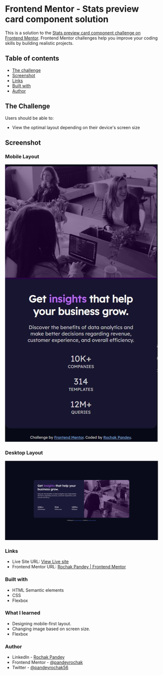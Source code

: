 # Frontend Mentor - Stats preview card component solution

This is a solution to the [Stats preview card component challenge on Frontend Mentor](https://www.frontendmentor.io/challenges/stats-preview-card-component-8JqbgoU62). Frontend Mentor challenges help you improve your coding skills by building realistic projects. 

## Table of contents

- [The challenge](#the-challenge)
- [Screenshot](#screenshot)
- [Links](#links)
- [Built with](#built-with)
- [Author](#author)

## The Challenge

Users should be able to:

- View the optimal layout depending on their device's screen size

## Screenshot
### Mobile Layout
![](./images/screenshot-mobile.jpg)

### Desktop Layout
![](./images/screenshot-desktop.png)


### Links

- Live Site URL: [View Live site](https://frontendmentor-statscard.vercel.app)
- Frontend Mentor URL: [Rochak Pandey | Frontend Mentor](https://www.frontendmentor.io/profile/pandeyrochak)

### Built with

- HTML Semantic elements
- CSS
- Flexbox

### What I learned

- Designing mobile-first layout.
- Changing image based on screen size.
- Flexbox

### Author

- LinkedIn - [Rochak Pandey](https://www.linkedin.com/in/pandeyrochak)
- Frontend Mentor - [@pandeyrochak](https://www.frontendmentor.io/profile/pandeyrochak)
- Twitter - [@pandeyrochak56](https://www.twitter.com/pandeyrochak56)


